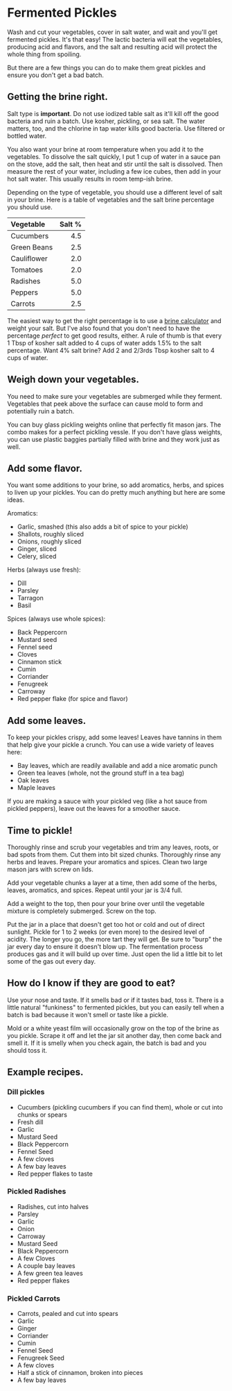 # Fermented Pickles

Wash and cut your vegetables, cover in salt water, and wait and you'll get fermented pickles. It's that easy! The lactic bacteria will eat 
the vegetables, producing acid and flavors, and the salt and resulting acid will protect the whole thing from spoiling. 

But there are a few things you can do to make them great pickles and ensure you don't get a bad batch.


## Getting the brine right.

Salt type is **important**. Do not use iodized table salt as it'll kill off the good bacteria and ruin a batch. Use kosher, pickling, or sea salt.
The water matters, too, and the chlorine in tap water kills good bacteria. Use filtered or bottled water.

You also want your brine at room temperature when you add it to the vegetables. To dissolve the salt quickly, I put 1 cup of water in a sauce pan on
the stove, add the salt, then heat and stir until the salt is dissolved. Then measure the rest of your water, including a few ice cubes, then add in your
hot salt water. This usually results in room temp-ish brine.

Depending on the type of vegetable, you should use a different level of salt in your brine. Here is a table of vegetables and the salt 
brine percentage you should use.

| **Vegetable** | **Salt %** |
| :--------     | -------:   |
| Cucumbers | 4.5 |
| Green Beans | 2.5 |
| Cauliflower | 2.0 |
| Tomatoes | 2.0 |
| Radishes | 5.0 |
| Peppers | 5.0 |
| Carrots | 2.5 |

The easiest way to get the right percentage is to use a [brine calculator](https://myfermentedfoods.com/tools/brine-calculator/) and weight your salt. 
But I've also found that you don't need to have the percentage *perfect* to get good results, either. A rule of thumb is that every 1 Tbsp of kosher salt
added to 4 cups of water adds 1.5% to the salt percentage. Want 4% salt brine? Add 2 and 2/3rds Tbsp kosher salt to 4 cups of water.


## Weigh down your vegetables.

You need to make sure your vegetables are submerged while they ferment. Vegetables that peek above the surface can cause mold to form and potentially ruin a batch.

You can buy glass pickling weights online that perfectly fit mason jars. The combo makes for a perfect pickling vessle. If you don't have glass weights, 
you can use plastic baggies partially filled with brine and they work just as well.


## Add some flavor.

You want some additions to your brine, so add aromatics, herbs, and spices to liven up your pickles. You can do pretty much anything but here are some ideas.

Aromatics:
- Garlic, smashed (this also adds a bit of spice to your pickle)
- Shallots, roughly sliced
- Onions, roughly sliced
- Ginger, sliced
- Celery, sliced

Herbs (always use fresh):
- Dill
- Parsley
- Tarragon
- Basil

Spices (always use whole spices):
- Back Peppercorn
- Mustard seed
- Fennel seed
- Cloves
- Cinnamon stick
- Cumin
- Corriander
- Fenugreek
- Carroway
- Red pepper flake (for spice and flavor)


## Add some leaves.

To keep your pickles crispy, add some leaves! Leaves have tannins in them that help give your pickle a crunch. You can use a wide variety of leaves here:

- Bay leaves, which are readily available and add a nice aromatic punch
- Green tea leaves (whole, not the ground stuff in a tea bag)
- Oak leaves
- Maple leaves

If you are making a sauce with your pickled veg (like a hot sauce from pickled peppers), leave out the leaves for a smoother sauce.


## Time to pickle!

Thoroughly rinse and scrub your vegetables and trim any leaves, roots, or bad spots from them. Cut them into bit sized chunks. Thoroughly rinse any 
herbs and leaves. Prepare your aromatics and spices. Clean two large mason jars with screw on lids.

Add your vegetable chunks a layer at a time, then add some of the herbs, leaves, aromatics, and spices. Repeat until your jar is 3/4 full.

Add a weight to the top, then pour your brine over until the vegetable mixture is completely submerged. Screw on the top.

Put the jar in a place that doesn't get too hot or cold and out of direct sunlight. Pickle for 1 to 2 weeks (or even more) to the desired level of acidity. 
The longer you go, the more tart they will get. Be sure to "burp" the jar every day to ensure it doesn't blow up. The fermentation process produces gas
and it will build up over time. Just open the lid a little bit to let some of the gas out every day.


## How do I know if they are good to eat?

Use your nose and taste. If it smells bad or if it tastes bad, toss it. There is a little natural "funkiness" to fermented pickles, but you can easily
tell when a batch is bad because it won't smell or taste like a pickle.

Mold or a white yeast film will occasionally grow on the top of the brine as you pickle. Scrape it off and let the jar sit another day, then come back and smell 
it. If it is smelly when you check again, the batch is bad and you should toss it.


## Example recipes.

### Dill pickles

- Cucumbers (pickling cucumbers if you can find them), whole or cut into chunks or spears
- Fresh dill
- Garlic
- Mustard Seed
- Black Peppercorn
- Fennel Seed
- A few cloves
- A few bay leaves
- Red pepper flakes to taste


### Pickled Radishes

- Radishes, cut into halves
- Parsley
- Garlic
- Onion
- Carroway
- Mustard Seed
- Black Peppercorn
- A few Cloves
- A couple bay leaves
- A few green tea leaves
- Red pepper flakes


### Pickled Carrots

- Carrots, pealed and cut into spears
- Garlic
- Ginger
- Corriander
- Cumin
- Fennel Seed
- Fenugreek Seed
- A few cloves
- Half a stick of cinnamon, broken into pieces
- A few bay leaves
